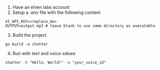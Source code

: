 1. Have an elven labs account
2. Setup a .env file with the following content
```
XI_API_KEY=<replace_me>
OUTPUT=output.mp3 # leave blank to use same directory as executable
```
3. Build the project
```
go build -o chatter
```

4. Run with text and voice values
```
chatter -t "Hello, World!" -v "your_voice_id"
```